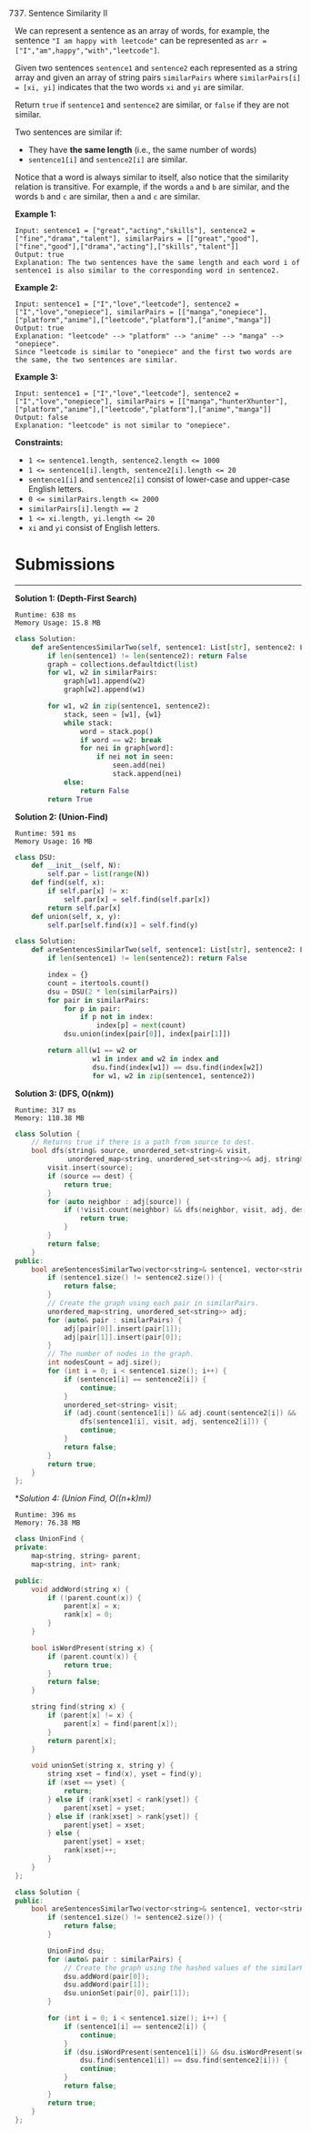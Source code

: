 737. Sentence Similarity II

We can represent a sentence as an array of words, for example, the sentence `"I am happy with leetcode"` can be represented as `arr = ["I","am",happy","with","leetcode"]`.

Given two sentences `sentence1` and `sentence2` each represented as a string array and given an array of string pairs `similarPairs` where `similarPairs[i] = [xi, yi]` indicates that the two words `xi` and `yi` are similar.

Return `true` if `sentence1` and `sentence2` are similar, or `false` if they are not similar.

Two sentences are similar if:

* They have **the same length** (i.e., the same number of words)
* `sentence1[i]` and `sentence2[i]` are similar.

Notice that a word is always similar to itself, also notice that the similarity relation is transitive. For example, if the words `a` and `b` are similar, and the words `b` and `c` are similar, then `a` and `c` are similar.

 

**Example 1:**
```
Input: sentence1 = ["great","acting","skills"], sentence2 = ["fine","drama","talent"], similarPairs = [["great","good"],["fine","good"],["drama","acting"],["skills","talent"]]
Output: true
Explanation: The two sentences have the same length and each word i of sentence1 is also similar to the corresponding word in sentence2.
```

**Example 2:**
```
Input: sentence1 = ["I","love","leetcode"], sentence2 = ["I","love","onepiece"], similarPairs = [["manga","onepiece"],["platform","anime"],["leetcode","platform"],["anime","manga"]]
Output: true
Explanation: "leetcode" --> "platform" --> "anime" --> "manga" --> "onepiece".
Since "leetcode is similar to "onepiece" and the first two words are the same, the two sentences are similar.
```

**Example 3:**
```
Input: sentence1 = ["I","love","leetcode"], sentence2 = ["I","love","onepiece"], similarPairs = [["manga","hunterXhunter"],["platform","anime"],["leetcode","platform"],["anime","manga"]]
Output: false
Explanation: "leetcode" is not similar to "onepiece".
```

**Constraints:**

* `1 <= sentence1.length, sentence2.length <= 1000`
* `1 <= sentence1[i].length, sentence2[i].length <= 20`
* `sentence1[i]` and `sentence2[i]` consist of lower-case and upper-case English letters.
* `0 <= similarPairs.length <= 2000`
* `similarPairs[i].length == 2`
* `1 <= xi.length, yi.length <= 20`
* `xi` and `yi` consist of English letters.

# Submissions
---
**Solution 1: (Depth-First Search)**
```
Runtime: 638 ms
Memory Usage: 15.8 MB
```
```python
class Solution:
    def areSentencesSimilarTwo(self, sentence1: List[str], sentence2: List[str], similarPairs: List[List[str]]) -> bool:
        if len(sentence1) != len(sentence2): return False
        graph = collections.defaultdict(list)
        for w1, w2 in similarPairs:
            graph[w1].append(w2)
            graph[w2].append(w1)

        for w1, w2 in zip(sentence1, sentence2):
            stack, seen = [w1], {w1}
            while stack:
                word = stack.pop()
                if word == w2: break
                for nei in graph[word]:
                    if nei not in seen:
                        seen.add(nei)
                        stack.append(nei)
            else:
                return False
        return True
```

**Solution 2: (Union-Find)**
```
Runtime: 591 ms
Memory Usage: 16 MB
```
```python
class DSU:
    def __init__(self, N):
        self.par = list(range(N))
    def find(self, x):
        if self.par[x] != x:
            self.par[x] = self.find(self.par[x])
        return self.par[x]
    def union(self, x, y):
        self.par[self.find(x)] = self.find(y)

class Solution:
    def areSentencesSimilarTwo(self, sentence1: List[str], sentence2: List[str], similarPairs: List[List[str]]) -> bool:
        if len(sentence1) != len(sentence2): return False

        index = {}
        count = itertools.count()
        dsu = DSU(2 * len(similarPairs))
        for pair in similarPairs:
            for p in pair:
                if p not in index:
                    index[p] = next(count)
            dsu.union(index[pair[0]], index[pair[1]])

        return all(w1 == w2 or
                   w1 in index and w2 in index and
                   dsu.find(index[w1]) == dsu.find(index[w2])
                   for w1, w2 in zip(sentence1, sentence2))
```
**Solution 3: (DFS, O(n*k*m))**
```
Runtime: 317 ms
Memory: 110.38 MB
```
```c++
class Solution {
    // Returns true if there is a path from source to dest.
    bool dfs(string& source, unordered_set<string>& visit,
             unordered_map<string, unordered_set<string>>& adj, string& dest) {
        visit.insert(source);
        if (source == dest) {
            return true;
        }
        for (auto neighbor : adj[source]) {
            if (!visit.count(neighbor) && dfs(neighbor, visit, adj, dest)) {
                return true;
            }
        }
        return false;
    }
public:
    bool areSentencesSimilarTwo(vector<string>& sentence1, vector<string>& sentence2, vector<vector<string>>& similarPairs) {
        if (sentence1.size() != sentence2.size()) {
            return false;
        }
        // Create the graph using each pair in similarPairs.
        unordered_map<string, unordered_set<string>> adj;
        for (auto& pair : similarPairs) {
            adj[pair[0]].insert(pair[1]);
            adj[pair[1]].insert(pair[0]);
        }
        // The number of nodes in the graph.
        int nodesCount = adj.size();
        for (int i = 0; i < sentence1.size(); i++) {
            if (sentence1[i] == sentence2[i]) {
                continue;
            }
            unordered_set<string> visit;
            if (adj.count(sentence1[i]) && adj.count(sentence2[i]) &&
                dfs(sentence1[i], visit, adj, sentence2[i])) {
                continue;
            }
            return false;
        }
        return true;
    }
};
```

**Solution 4: (Union Find, O((n+k)*m))**
```
Runtime: 396 ms
Memory: 76.38 MB
```
```c++
class UnionFind {
private:
    map<string, string> parent;
    map<string, int> rank;

public:
    void addWord(string x) {
        if (!parent.count(x)) {
            parent[x] = x;
            rank[x] = 0;
        }
    }

    bool isWordPresent(string x) {
        if (parent.count(x)) {
            return true;
        }
        return false;
    }

    string find(string x) {
        if (parent[x] != x) {
            parent[x] = find(parent[x]);
        }
        return parent[x];
    }

    void unionSet(string x, string y) {
        string xset = find(x), yset = find(y);
        if (xset == yset) {
            return;
        } else if (rank[xset] < rank[yset]) {
            parent[xset] = yset;
        } else if (rank[xset] > rank[yset]) {
            parent[yset] = xset;
        } else {
            parent[yset] = xset;
            rank[xset]++;
        }
    }
};

class Solution {
public:
    bool areSentencesSimilarTwo(vector<string>& sentence1, vector<string>& sentence2, vector<vector<string>>& similarPairs) {
        if (sentence1.size() != sentence2.size()) {
            return false;
        }

        UnionFind dsu;
        for (auto& pair : similarPairs) {
            // Create the graph using the hashed values of the similarPairs.
            dsu.addWord(pair[0]);
            dsu.addWord(pair[1]);
            dsu.unionSet(pair[0], pair[1]);
        }

        for (int i = 0; i < sentence1.size(); i++) {
            if (sentence1[i] == sentence2[i]) {
                continue;
            }
            if (dsu.isWordPresent(sentence1[i]) && dsu.isWordPresent(sentence2[i]) &&
                dsu.find(sentence1[i]) == dsu.find(sentence2[i])) {
                continue;
            }
            return false;
        }
        return true;
    }
};
```
